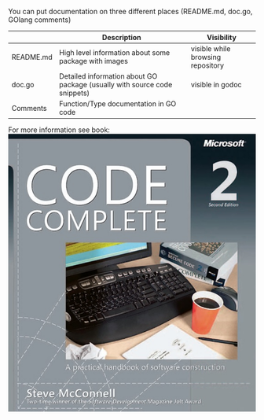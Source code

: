 You can put documentation on three different places (README.md, doc.go, GOlang comments)

|               | Description   | Visibility                                                                   |
| ------------- |---------------|------------------------------------------------------------------------------|
| README.md     | High level information about some package with images | visible while browsing repository    |
| doc.go        | Detailed information about GO package (usually with source code snippets) | visible in godoc |
| Comments      | Function/Type documentation in GO code |                                                     |


For more information see book:
[![Code Complete 2nd edition](../imgs/codecomplete_2nd_edition.jpg)](https://books.google.sk/books/about/Code_Complete.html?id=lohA2aY9gu0C&redir_esc=y)